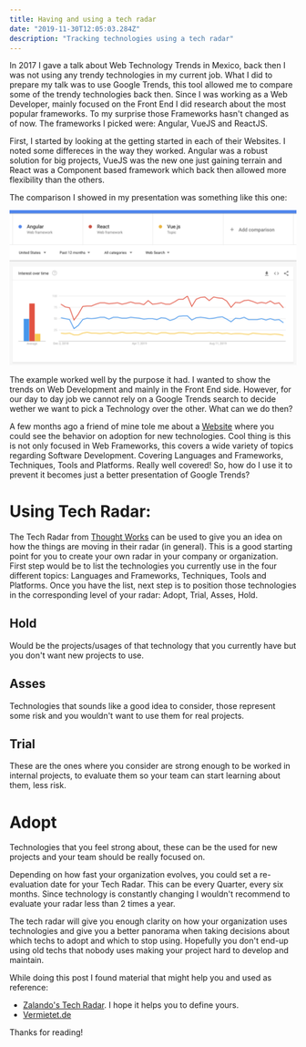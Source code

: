 ```yaml
---
title: Having and using a tech radar
date: "2019-11-30T12:05:03.284Z"
description: "Tracking technologies using a tech radar"
---
```


In 2017 I gave a talk about Web Technology Trends in Mexico, back then I was not using any trendy technologies in my current job. What I did to prepare my talk was to use Google Trends, this tool allowed me to compare some of the trendy technologies back then. Since I was working as a Web Developer, mainly focused on the Front End I did research about the most popular frameworks. To my surprise those Frameworks hasn't changed as of now. The frameworks I picked were: Angular, VueJS and ReactJS.

First, I started by looking at the getting started in each of their Websites. I noted some differeces in the way they worked. Angular was a robust solution for big projects, VueJS was the new one just gaining terrain and React was a Component based framework which back then allowed more flexibility than the others.

The comparison I showed in my presentation was something like this one:

![Google Trends - Web Frameworks](https://github.com/adancarrasco/my-blog/blob/master/content/assets/having-and-using-a-tech-radar/google_trends_frameworks.png?raw=true)

The example worked well by the purpose it had. I wanted to show the trends on Web Development and mainly in the Front End side. However, for our day to day job we cannot rely on a Google Trends search to decide wether we want to pick a Technology over the other. What can we do then?

A few months ago a friend of mine tole me about a [Website](https://www.thoughtworks.com/radar) where you could see the behavior on adoption for new technologies. Cool thing is this is not only focused in Web Frameworks, this covers a wide variety of topics regarding Software Development. Covering Languages and Frameworks, Techniques, Tools and Platforms. Really well covered! So, how do I use it to prevent it becomes just a better presentation of Google Trends?

# Using Tech Radar:

The Tech Radar from [Thought Works](https://www.thoughtworks.com/radar) can be used to give you an idea on how the things are moving in their radar (in general). This is a good starting point for you to create your own radar in your company or organization. First step would be to list the technologies you currently use in the four different topics: Languages and Frameworks, Techniques, Tools and Platforms. Once you have the list, next step is to position those technologies in the corresponding level of your radar: Adopt, Trial, Asses, Hold.

## Hold

Would be the projects/usages of that technology that you currently have but you don't want new projects to use.

## Asses

Technologies that sounds like a good idea to consider, those represent some risk and you wouldn't want to use them for real projects.

## Trial

These are the ones where you consider are strong enough to be worked in internal projects, to evaluate them so your team can start learning about them, less risk.

# Adopt

Technologies that you feel strong about, these can be the used for new projects and your team should be really focused on.

Depending on how fast your organization evolves, you could set a re-evaluation date for your Tech Radar. This can be every Quarter, every six months. Since technology is constantly changing I wouldn't recommend to evaluate your radar less than 2 times a year.

The tech radar will give you enough clarity on how your organization uses technologies and give you a better panorama when taking decisions about which techs to adopt and which to stop using. Hopefully you don't end-up using old techs that nobody uses making your project hard to develop and maintain.

While doing this post I found material that might help you and used as reference:

- [Zalando's Tech Radar](https://opensource.zalando.com/tech-radar/). I hope it helps you to define yours.
- [Vermietet.de](https://zenhomes.github.io/tech-radar/)

Thanks for reading!
